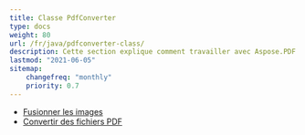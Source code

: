 ```yaml
---
title: Classe PdfConverter
type: docs
weight: 80
url: /fr/java/pdfconverter-class/
description: Cette section explique comment travailler avec Aspose.PDF Facades en utilisant la classe PdfConverter.
lastmod: "2021-06-05"
sitemap:
    changefreq: "monthly"
    priority: 0.7
---
```


- [Fusionner les images](/pdf/fr/java/merge-images/)
- [Convertir des fichiers PDF](/pdf/fr/java/convert-pdf-file/)